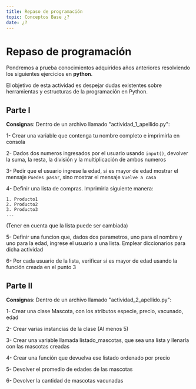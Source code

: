 ```yaml
---
title: Repaso de programación
topic: Conceptos Base ¿?
date: ¿?
---
```

# Repaso de programación

Pondremos a prueba conocimientos adquiridos años anteriores resolviendo los siguientes ejercicios en **python**.

El objetivo de esta actividad es despejar dudas existentes sobre herramientas y estructuras de la programación en Python.

## Parte I

**Consignas**: Dentro de un archivo llamado "actividad_1_apellido.py":

1- Crear una variable que contenga tu nombre completo e imprimirla en consola

2- Dados dos numeros ingresados por el usuario usando `input()`, devolver la suma, la resta, la división y la multiplicación de ambos numeros

3- Pedir que el usuario ingrese la edad, si es mayor de edad mostrar el mensaje `Puedes pasar`, sino mostrar el mensaje `Vuelve a casa`

4- Definir una lista de compras. Imprimirla siguiente manera:

```
1. Producto1
2. Producto2
3. Producto3
...
```

(Tener en cuenta que la lista puede ser cambiada)

5- Definir una funcion que, dados dos parametros, uno para el nombre y uno para la edad, ingrese el usuario a una lista. Emplear diccionarios para dicha actividad

6- Por cada usuario de la lista, verificar si es mayor de edad usando la función creada en el punto 3

## Parte II

**Consignas**: Dentro de un archivo llamado "actividad_2_apellido.py":

1- Crear una clase Mascota, con los atributos especie, precio, vacunado, edad

2- Crear varias instancias de la clase (Al menos 5)

3- Crear una variable llamada listado_mascotas, que sea una lista y llenarla con las mascotas creadas

4- Crear una función que devuelva ese listado ordenado por precio

5- Devolver el promedio de edades de las mascotas

6- Devolver la cantidad de mascotas vacunadas
